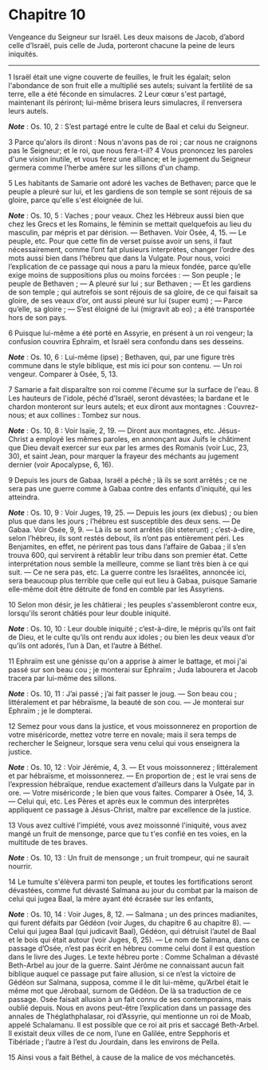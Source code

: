 # Chapitre 10

Vengeance du Seigneur sur Israël.
Les deux maisons de Jacob, d’abord celle d’Israël, puis celle de Juda, porteront chacune la peine de leurs iniquités.

***

1 Israël était une vigne couverte de feuilles, le fruit les égalait; selon l'abondance de son fruit elle a multiplié ses autels; suivant la fertilité de sa terre, elle a été féconde en simulacres. 2 Leur cœur s'est partagé, maintenant ils périront; lui-même brisera leurs simulacres, il renversera leurs autels.

***Note*** :  Os. 10, 2 : S’est partagé entre le culte de Baal et celui du Seigneur.


3 Parce qu'alors ils diront : Nous n'avons pas de roi ; car nous ne craignons pas le Seigneur; et le roi, que nous fera-t-il? 4 Vous prononcez les paroles d'une vision inutile, et vous ferez une alliance; et le jugement du Seigneur germera comme l'herbe amère sur les sillons d'un champ.


5 Les habitants de Samarie ont adoré les vaches de Bethaven; parce que le peuple a pleuré sur lui, et les gardiens de son temple se sont réjouis de sa gloire, parce qu'elle s'est éloignée de lui.

***Note*** :  Os. 10, 5 : Vaches ; pour veaux. Chez les Hébreux aussi bien que chez les Grecs et les Romains, le féminin se mettait quelquefois au lieu du masculin, par mépris et par dérision. ― Bethaven. Voir Osée, 4, 15. ― Le peuple, etc. Pour que cette fin de verset puisse avoir un sens, il faut nécessairement, comme l’ont fait plusieurs interprètes, changer l’ordre des mots aussi bien dans l’hébreu que dans la Vulgate. Pour nous, voici l’explication de ce passage qui nous a paru la mieux fondée, parce qu’elle exige moins de suppositions plus ou moins forcées : ― Son peuple ; le peuple de Bethaven ; ― A pleuré sur lui ; sur Bethaven ; ― Et les gardiens de son temple ; qui autrefois se sont réjouis de sa gloire, de ce qui faisait sa gloire, de ses veaux d’or, ont aussi pleuré sur lui (super eum) ; ― Parce qu’elle, sa gloire ; ― S’est éloigné de lui (migravit ab eo) ; a été transportée hors de son pays.

6 Puisque lui-même a été porté en Assyrie, en présent à un roi vengeur; la confusion couvrira Ephraïm, et Israël sera confondu dans ses desseins.

***Note*** :  Os. 10, 6 : Lui-même (ipse) ; Bethaven, qui, par une figure très commune dans le style biblique, est mis ici pour son contenu. ― Un roi vengeur. Comparer à Osée, 5, 13.


7 Samarie a fait disparaître son roi comme l'écume sur la surface de l'eau. 8 Les hauteurs de l'idole, péché d'Israël, seront dévastées; la bardane et le chardon monteront sur leurs autels; et eux diront aux montagnes : Couvrez-nous; et aux collines : Tombez sur nous.

***Note*** :  Os. 10, 8 : Voir Isaïe, 2, 19. ― Diront aux montagnes, etc. Jésus-Christ a employé les mêmes paroles, en annonçant aux Juifs le châtiment que Dieu devait exercer sur eux par les armes des Romanis (voir Luc, 23, 30), et saint Jean, pour marquer la frayeur des méchants au jugement dernier (voir Apocalypse, 6, 16).


9 Depuis les jours de Gabaa, Israël a péché ; là ils se sont arrêtés ; ce ne sera pas une guerre comme à Gabaa contre des enfants d'iniquité, qui les atteindra.

***Note*** :  Os. 10, 9 : Voir Juges, 19, 25. ― Depuis les jours (ex diebus) ; ou bien plus que dans les jours ; l’hébreu est susceptible des deux sens. ― De Gabaa. Voir Osée, 9, 9. ― Là ils se sont arrêtés (ibi steterunt) ; c’est-à-dire, selon l’hébreu, ils sont restés debout, ils n’ont pas entièrement péri. Les Benjamites, en effet, ne périrent pas tous dans l’affaire de Gabaa ; il s’en trouva 600, qui servirent à rétablir leur tribu dans son premier état. Cette interprétation nous semble la meilleure, comme se liant très bien à ce qui suit. ― Ce ne sera pas, etc. La guerre contre les Israélites, annoncée ici, sera beaucoup plus terrible que celle qui eut lieu à Gabaa, puisque Samarie elle-même doit être détruite de fond en comble par les Assyriens.

10 Selon mon désir, je les châtierai ; les peuples s'assembleront contre eux, lorsqu'ils seront châtiés pour leur double iniquité.

***Note*** :  Os. 10, 10 : Leur double iniquité ; c’est-à-dire, le mépris qu’ils ont fait de Dieu, et le culte qu’ils ont rendu aux idoles ; ou bien les deux veaux d’or qu’ils ont adorés, l’un à Dan, et l’autre à Béthel.


11 Ephraïm est une génisse qu'on a apprise à aimer le battage, et moi j'ai passé sur son beau cou ; je monterai sur Ephraïm ; Juda labourera et Jacob tracera par lui-même des sillons.

***Note*** :  Os. 10, 11 : J’ai passé ; j’ai fait passer le joug. ― Son beau cou ; littéralement et par hébraïsme, la beauté de son cou. ― Je monterai sur Ephraïm ; je le dompterai.


12 Semez pour vous dans la justice, et vous moissonnerez en proportion de votre miséricorde, mettez votre terre en novale; mais il sera temps de rechercher le Seigneur, lorsque sera venu celui qui vous enseignera la justice.

***Note*** :  Os. 10, 12 : Voir Jérémie, 4, 3. ― Et vous moissonnerez ; littéralement et par hébraïsme, et moissonnerez. ― En proportion de ; est le vrai sens de l’expression hébraïque, rendue exactement d’ailleurs dans la Vulgate par in ore. ― Votre miséricorde ; le bien que vous faites. Comparer à Osée, 14, 3. ― Celui qui, etc. Les Pères et après eux le commun des interprètes appliquent ce passage à Jésus-Christ, maître par excellence de la justice.

13 Vous avez cultivé l'impiété, vous avez moissonné l'iniquité, vous avez mangé un fruit de mensonge, parce que tu t'es confié en tes voies, en la multitude de tes braves.

***Note*** :  Os. 10, 13 : Un fruit de mensonge ; un fruit trompeur, qui ne saurait nourrir.

14 Le tumulte s'élèvera parmi ton peuple, et toutes les fortifications seront dévastées, comme fut dévasté Salmana au jour du combat par la maison de celui qui jugea Baal, la mère ayant été écrasée sur les enfants,

***Note*** :  Os. 10, 14 : Voir Juges, 8, 12. ― Salmana ; un des princes madianites, qui furent défaits par Gédéon (voir Juges, du chapitre 6 au chapitre 8). ― Celui qui jugea Baal (qui judicavit Baal), Gédéon, qui détruisit l’autel de Baal et le bois qui était autour (voir Juges, 6, 25). ― Le nom de Salmana, dans ce passage d’Osée, n’est pas écrit en hébreu comme celui dont il est question dans le livre des Juges. Le texte hébreu porte : Comme Schalman a dévasté Beth-Arbel au jour de la guerre. Saint Jérôme ne connaissant aucun fait biblique auquel ce passage put faire allusion, si ce n’est la victoire de Gédéon sur Salmana, supposa, comme il le dit lui-même, qu’Arbel était le même mot que Jérobaal, surnom de Gédéon. De là sa traduction de ce passage. Osée faisait allusion à un fait connu de ses contemporains, mais oublié depuis. Nous en avons peut-être l’explication dans un passage des annales de Théglathphalasar, roi d’Assyrie, qui mentionne un roi de Moab, appelé Schalamanu. Il est possible que ce roi ait pris et
saccagé Beth-Arbel. Il existait deux villes de ce nom, l’une en Galilée, entre Sepphoris et Tibériade ; l’autre à l’est du Jourdain, dans les environs de Pella.

15 Ainsi vous a fait Béthel, à cause de la malice de vos méchancetés.

